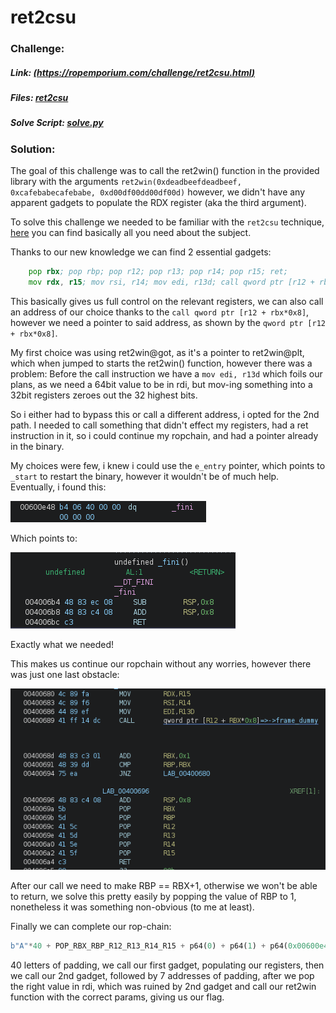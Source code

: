 # ret2csu

### Challenge:

##### Link: [(https://ropemporium.com/challenge/ret2csu.html)]((https://ropemporium.com/challenge/ret2csu.html))
##### Files: [ret2csu](ret2csu)
##### Solve Script: [solve.py](solve.py) 

### Solution:

The goal of this challenge was to call the ret2win() function in the provided library with the arguments ```ret2win(0xdeadbeefdeadbeef, 0xcafebabecafebabe, 0xd00df00dd00df00d)``` however, we didn't have any apparent gadgets to populate the RDX register (aka the third argument).

To solve this challenge we needed to be familiar with the ```ret2csu``` technique, [here](https://ir0nstone.gitbook.io/notes/types/stack/ret2csu) you can find basically all you need about the subject.

Thanks to our new knowledge we can find 2 essential gadgets:
```asm
    pop rbx; pop rbp; pop r12; pop r13; pop r14; pop r15; ret;
    mov rdx, r15; mov rsi, r14; mov edi, r13d; call qword ptr [r12 + rbx*0x8]
```

This basically gives us full control on the relevant registers, we can also call an address of our choice thanks to the ```call qword ptr [r12 + rbx*0x8]```, however we need a pointer to said address, as shown by the ```qword ptr [r12 + rbx*0x8]```.

My first choice was using ret2win@got, as it's a pointer to ret2win@plt, which when jumped to starts the ret2win() function, however there was a problem: 
Before the call instruction we have a ```mov edi, r13d``` which foils our plans, as we need a 64bit value to be in rdi, but mov-ing something into a 32bit registers zeroes out the 32 highest bits.

So i either had to bypass this or call a different address, i opted for the 2nd path. I needed to call something that didn't effect my registers, had a ret instruction in it, so i could continue my ropchain, and had a pointer already in the binary.

My choices were few, i knew i could use the ```e_entry``` pointer, which points to ```_start``` to restart the binary, however it wouldn't be of much help.
Eventually, i found this:

![fini](fini.png)

Which points to:

![fini2](fini2.png)

Exactly what we needed!

This makes us continue our ropchain without any worries, however there was just one last obstacle:

![gadget](gadget.png) 

After our call we need to make RBP == RBX+1, otherwise we won't be able to return, we solve this pretty easily by popping the value of RBP to 1, nonetheless it was something non-obvious (to me at least).

Finally we can complete our rop-chain:

```py
b"A"*40 + POP_RBX_RBP_R12_R13_R14_R15 + p64(0) + p64(1) + p64(0x00600e48) + arg1 +  arg2 + arg3 + MOV_RDX + p64(0)*7 + POP_RDI + arg1 + p64(elf.plt["ret2win"])
```

40 letters of padding, we call our first gadget, populating our registers, then we call our 2nd gadget, followed by 7 addresses of padding, after we pop the right value in rdi, which was ruined by 2nd gadget and call our ret2win function with the correct params, giving us our flag.   